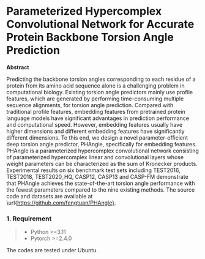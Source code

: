 
# Parameterized Hypercomplex Convolutional Network for Accurate Protein Backbone Torsion Angle Prediction

**Abstract**
<br>

Predicting the backbone torsion angles corresponding to each residue of a protein from its amino acid sequence alone is a challenging problem in computational biology. Existing torsion angle predictors mainly use profile features, which are generated by performing time-consuming multiple sequence alignments, for torsion angle prediction. Compared with traditional profile features, embedding features from pretrained protein language models have significant advantages in prediction performance and computational speed. However, embedding features usually have higher dimensions and different embedding features have significantly different dimensions. To this end, we design a novel parameter-efficient deep torsion angle predictor, PHAngle, specifically for embedding features. PHAngle is a parameterized hypercomplex convolutional network consisting of parameterized hypercomplex linear and convolutional layers whose weight parameters can be characterized as the sum of Kronecker products. Experimental results on six benchmark test sets including TEST2016, TEST2018, TEST2020\_HQ, CASP12, CASP13 and CASP-FM demonstrate that PHAngle achieves the state-of-the-art torsion angle performance with the fewest parameters compared to the nine existing methods. The source code and datasets are available at \url{https://github.com/fengtuan/PHAngle}.

### 1. Requirement
> * Python >=3.11  
> * Pytorch >=2.4.0


The codes are tested under Ubuntu.




